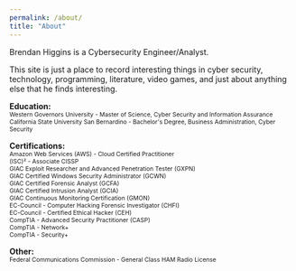 ```yaml
---
permalink: /about/
title: "About"
---
```


Brendan Higgins is a Cybersecurity Engineer/Analyst.<br>

This site is just a place to record interesting things in cyber security, technology, programming, literature, video games, and just about anything else that he finds interesting.

**Education:**<br>
<span style="font-size:0.75em;">
Western Governors University - Master of Science, Cyber Security and Information Assurance<br>
California State University San Bernardino - Bachelor's Degree, Business Administration, Cyber Security<br>
</span>

**Certifications:**<br>
<span style="font-size:0.75em;">
Amazon Web Services (AWS) - Cloud Certified Practitioner<br>
(ISC)² - Associate CISSP<br>
GIAC Exploit Researcher and Advanced Penetration Tester (GXPN)<br>
GIAC Certified Windows Security Administrator (GCWN)<br>
GIAC Certified Forensic Analyst (GCFA)<br>
GIAC Certified Intrusion Analyst (GCIA)<br>
GIAC Continuous Monitoring Certification (GMON)<br>
EC-Council - Computer Hacking Forensic Investigator (CHFI)<br>
EC-Council - Certified Ethical Hacker (CEH)<br>
CompTIA - Advanced Security Practitioner (CASP)<br>
CompTIA - Network+<br>
CompTIA - Security+<br>
</span>

**Other:**<br>
<span style="font-size:0.75em;">
Federal Communications Commission - General Class HAM Radio License
</span>
